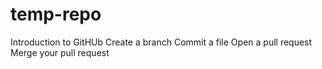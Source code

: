 # temp-repo
Introduction to GitHUb 
Create a branch
Commit a file
Open a pull request
Merge your pull request 
